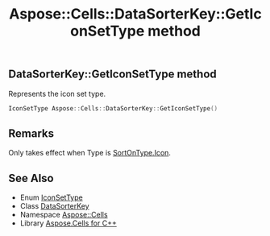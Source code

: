 ﻿---
title: Aspose::Cells::DataSorterKey::GetIconSetType method
linktitle: GetIconSetType
second_title: Aspose.Cells for C++ API Reference
description: 'Aspose::Cells::DataSorterKey::GetIconSetType method. Represents the icon set type in C++.'
type: docs
weight: 900
url: /cpp/aspose.cells/datasorterkey/geticonsettype/
---
## DataSorterKey::GetIconSetType method


Represents the icon set type.

```cpp
IconSetType Aspose::Cells::DataSorterKey::GetIconSetType()
```

## Remarks


Only takes effect when Type is [SortOnType.Icon](../../sortontype/). 
## See Also

* Enum [IconSetType](../../iconsettype/)
* Class [DataSorterKey](../)
* Namespace [Aspose::Cells](../../)
* Library [Aspose.Cells for C++](../../../)
